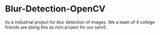 # Blur-Detection-OpenCV
Its a industrial project for blur detection of images. We a team of 4 college friends are doing this as mini project for our sem5.